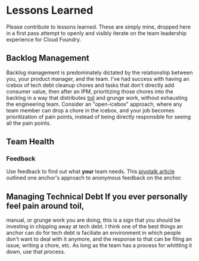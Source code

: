 # Lessons Learned

Please contribute to lessons learned. These are simply mine, dropped here in a
first pass attempt to openly and visibly iterate on the team leadership experience
for Cloud Foundry.

## Backlog Management
Backlog management is predominately dictated by the relationship between you,
your product manager, and the team. I've had success with having an icebox of
tech debt cleanup chores and tasks that don't directly add consumer value, then
after an IPM, prioritizing those chores into the backlog in a way that
distributes [toil][toil-SRE] and grunge work, without exhausting the engineering
team. Consider an "open-icebox" approach, where any team member can drop a chore
in the icebox, and your job becomes prioritization of pain points, instead of
being directly responsible for seeing all the pain points.

## Team Health

### Feedback
Use feedback to find out what **your** team needs. This [pivotalk
article][amelia-pivotalk] outlined one anchor's approach to anonymous feedback
on the anchor.

## Managing Technical Debt If you ever personally feel pain around toil,
manual, or grunge work you are doing, this is a sign that you should be
investing in chipping away at tech debt. I think one of the best things an
anchor can do for tech debt is faciliate an environment in which people don't
want to deal with it anymore, and the response to that can be filing an issue,
writing a chore, etc. As long as the team has a process for whittling it down,
use that process.


[toil-SRE]:        https://landing.google.com/sre/book/chapters/eliminating-toil.html
[amelia-pivotalk]: https://www.pivotalk.io/t/anchor-feedback-exercise/27472
